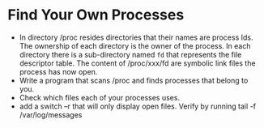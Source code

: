 # Find Your Own Processes

* In directory /proc resides directories that their names are process Ids. The ownership of each directory is the owner of the process. In each directory there is a sub-directory named `fd` that represents the file descriptor table. The content of /proc/xxx/fd are symbolic link files the process has now open.
* Write a program that scans /proc and finds processes that belong to you.
* Check which files each of your processes uses.
* add a switch –r that will only display open files. Verify by running tail -f /var/log/messages
